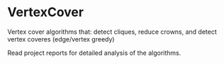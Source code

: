 # VertexCover
Vertex cover algorithms that: detect cliques, reduce crowns, and detect vertex coveres (edge/vertex greedy)

Read project reports for detailed analysis of the algorithms.

